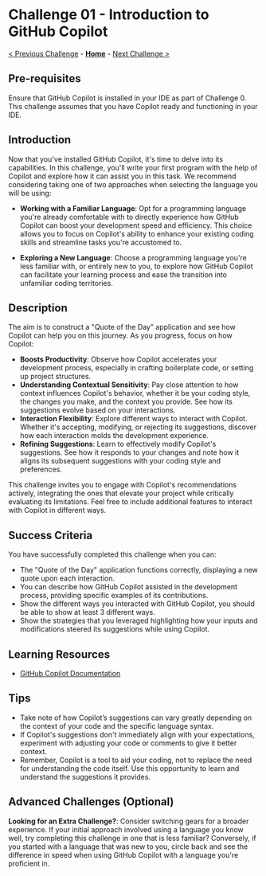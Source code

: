 # Challenge 01 - Introduction to GitHub Copilot

[< Previous Challenge](./Challenge-00.md) - **[Home](../README.md)** - [Next Challenge >](./Challenge-02.md)

## Pre-requisites

Ensure that GitHub Copilot is installed in your IDE as part of Challenge 0. This challenge assumes that you have Copilot ready and functioning in your IDE.


## Introduction

Now that you've installed GitHub Copilot, it's time to delve into its capabilities. In this challenge, you'll write your first program with the help of Copilot and explore how it can assist you in this task.  We recommend considering taking one of two approaches when selecting the language you will be using:

- **Working with a Familiar Language**: Opt for a programming language you're already comfortable with to directly experience how GitHub Copilot can boost your development speed and efficiency. This choice allows you to focus on Copilot's ability to enhance your existing coding skills and streamline tasks you're accustomed to.

- **Exploring a New Language**: Choose a programming language you're less familiar with, or entirely new to you, to explore how GitHub Copilot can facilitate your learning process and ease the transition into unfamiliar coding territories. 

## Description

The aim is to construct a "Quote of the Day" application and see how Copilot can help you on this journey.  As you progress, focus on how Copilot:

- **Boosts Productivity**: Observe how Copilot accelerates your development process, especially in crafting boilerplate code, or setting up project structures.
- **Understanding Contextual Sensitivity**: Pay close attention to how context influences Copilot's behavior, whether it be your coding style, the changes you make, and the context you provide. See how its suggestions evolve based on your interactions.
- **Interaction Flexibility**: Explore different ways to interact with Copilot. Whether it's accepting, modifying, or rejecting its suggestions, discover how each interaction molds the development experience.
- **Refining Suggestions**: Learn to effectively modify Copilot's suggestions. See how it responds to your changes and note how it aligns its subsequent suggestions with your coding style and preferences.


This challenge invites you to engage with Copilot's recommendations actively, integrating the ones that elevate your project while critically evaluating its limitations.  Feel free to include additional features to interact with Copilot in different ways.

## Success Criteria

You have successfully completed this challenge when you can:

- The "Quote of the Day" application functions correctly, displaying a new quote upon each interaction.
- You can describe how GitHub Copilot assisted in the development process, providing specific examples of its contributions.
- Show the different ways you interacted with GitHub Copilot, you should be able to show at least 3 different ways.
- Show the strategies that you leveraged highlighting how your inputs and modifications steered its suggestions while using Copilot.

## Learning Resources

- [GitHub Copilot Documentation](https://docs.github.com/en/copilot)

## Tips

- Take note of how Copilot’s suggestions can vary greatly depending on the context of your code and the specific language syntax.
- If Copilot's suggestions don't immediately align with your expectations, experiment with adjusting your code or comments to give it better context.
- Remember, Copilot is a tool to aid your coding, not to replace the need for understanding the code itself. Use this opportunity to learn and understand the suggestions it provides.

## Advanced Challenges (Optional)

**Looking for an Extra Challenge?**: Consider switching gears for a broader experience. If your initial approach involved using a language you know well, try completing this challenge in one that is less familiar? Conversely, if you started with a language that was new to you, circle back and see the difference in speed when using GitHub Copilot with a language you're proficient in.
